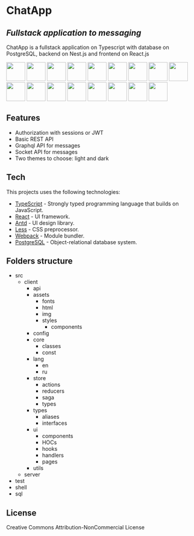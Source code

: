 # ChatApp
## _Fullstack application to messaging_

ChatApp is a fullstack application on Typescript with database on PostgreSQL, backend on Nest.js and frontend on React.js

<img src="https://upload.wikimedia.org/wikipedia/commons/4/4c/Typescript_logo_2020.svg" height="50" /> <img src="https://upload.wikimedia.org/wikipedia/commons/a/a7/React-icon.svg" height="50" /> <img src="https://everyday.codes/wp-content/uploads/2020/01/0-U2DmhXYumRyXH6X1.png" height="50" /> <img src="https://encrypted-tbn0.gstatic.com/images?q=tbn:ANd9GcR0h5gsbMV4q1P0bdLXEtowCVy_ndc1xPjPXkYJEAYuui7mgmprsk_JVYBC9ixzKTSaOlk&usqp=CAU" height="50" /> <img src="https://rxjs.dev/generated/images/marketing/home/Rx_Logo-512-512.png" height="50" /> <img src="https://i1.wp.com/www.lightvesselautomatic.com/wp-content/uploads/2016/03/less-logo.png?fit=423%2C423&ssl=1" height="50" /> <img src="https://gw.alipayobjects.com/zos/rmsportal/KDpgvguMpGfqaHPjicRK.svg" height="50" /> <img src="https://raw.githubusercontent.com/webpack/media/master/logo/icon-square-big.png" height="50" /> <img src="https://upload.wikimedia.org/wikipedia/commons/2/29/Postgresql_elephant.svg" height="50" /> <img src="https://upload.wikimedia.org/wikipedia/commons/thumb/d/d9/Node.js_logo.svg/1280px-Node.js_logo.svg.png" height="50" /> <img src="https://pbs.twimg.com/profile_images/599259952574693376/DMrPoJtc_400x400.png" height="50" /> <img src="https://docs.nestjs.com/assets/logo-small.svg" height="50" /> <img src="https://upload.wikimedia.org/wikipedia/commons/thumb/1/17/GraphQL_Logo.svg/2048px-GraphQL_Logo.svg.png" height="50" /> <img src="https://upload.wikimedia.org/wikipedia/commons/9/96/Socket-io.svg" height="50" /> <img src="https://upload.wikimedia.org/wikipedia/commons/thumb/d/db/Npm-logo.svg/1200px-Npm-logo.svg.png" height="50" /> <img src="https://seeklogo.com/images/J/jest-logo-F9901EBBF7-seeklogo.com.png" height="50" /> <img src="https://www.docker.com/sites/default/files/d8/2019-07/vertical-logo-monochromatic.png" height="50" />

## Features

- Authorization with sessions or JWT
- Basic REST API
- Graphql API for messages
- Socket API for messages
- Two themes to choose: light and dark

## Tech

This projects uses the following technologies:

- [TypeScript](https://www.typescriptlang.org/ "TypeScript") - Strongly typed programming language that builds on JavaScript.
- [React](https://reactjs.org/ "React.js") - UI framework.
- [Antd](https://ant.design/ "Ant design") - UI design library.
- [Less](https://lesscss.org/ "Less") - CSS preprocessor.
- [Webpack](https://webpack.js.org/ "Webpack") - Module bundler.
- [PostgreSQL](https://www.postgresql.org/ "PostgreSQL") - Object-relational database system.

## Folders structure

* src
  * client
    * api
    * assets
      * fonts
      * html
      * img
      * styles
        * components
    * config
    * core
      * classes
      * const
    * lang
      * en
      * ru
    * store
      * actions
      * reducers
      * saga
      * types
    * types
      * aliases
      * interfaces
    * ui
      * components
      * HOCs
      * hooks
      * handlers
      * pages
    * utils
  * server
* test
* shell
* sql

## License

Creative Commons Attribution-NonCommercial License
